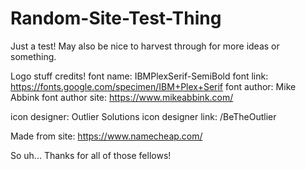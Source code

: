 # Random-Site-Test-Thing
Just a test! May also be nice to harvest through for more ideas or something.

Logo stuff credits!
font name: IBMPlexSerif-SemiBold
font link: https://fonts.google.com/specimen/IBM+Plex+Serif
font author: Mike Abbink
font author site: https://www.mikeabbink.com/

icon designer: Outlier Solutions
icon designer link: /BeTheOutlier

Made from site: https://www.namecheap.com/

So uh... Thanks for all of those fellows!
